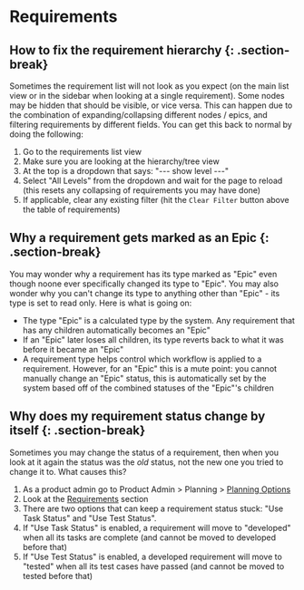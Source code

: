 # Requirements

## How to fix the requirement hierarchy {: .section-break}
Sometimes the requirement list will not look as you expect (on the main list view or in the sidebar when looking at a single requirement). Some nodes may be hidden that should be visible, or vice versa. This can happen due to the combination of expanding/collapsing different nodes / epics, and filtering requirements by different fields. You can get this back to normal by doing the following:

1. Go to the requirements list view
2. Make sure you are looking at the hierarchy/tree view
3. At the top is a dropdown that says: "--- show level ---"
4. Select "All Levels" from the dropdown and wait for the page to reload (this resets any collapsing of requirements you may have done)
5. If applicable, clear any existing filter (hit the `Clear Filter` button above the table of requirements)

## Why a requirement gets marked as an Epic {: .section-break}
You may wonder why a requirement has its type marked as "Epic" even though noone ever specifically changed its type to "Epic". You may also wonder why you can't change its type to anything other than "Epic" - its type is set to read only. Here is what is going on:

- The type "Epic" is a calculated type by the system. Any requirement that has any children automatically becomes an "Epic"
- If an "Epic" later loses all children, its type reverts back to what it was before it became an "Epic" 
- A requirement type helps control which workflow is applied to a requirement. However, for an "Epic" this is a mute point: you cannot manually change an "Epic" status, this is automatically set by the system based off of the combined statuses of the "Epic"'s children


## Why does my requirement status change by itself {: .section-break}
Sometimes you may change the status of a requirement, then when you look at it again the status was the *old* status, not the new one you tried to change it to. What causes this?

1. As a product admin go to Product Admin > Planning > [Planning Options](../../Spira-Administration-Guide/Product-Planning/#requirements)
2. Look at the [Requirements](../../Spira-Administration-Guide/Product-Planning/#requirements) section
3. There are two options that can keep a requirement status stuck: "Use Task Status" and "Use Test Status".
4. If "Use Task Status" is enabled, a requirement will move to "developed" when all its tasks are complete (and cannot be moved to developed before that)
5. If "Use Test Status" is enabled, a developed requirement will move to "tested" when all its test cases have passed (and cannot be moved to tested before that)